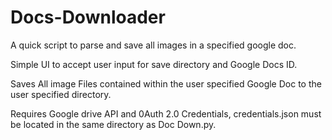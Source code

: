 # Docs-Downloader
A quick script to parse and save all images in a specified google doc.

Simple UI to accept user input for save directory and Google Docs ID.

Saves All image Files contained within the user specified Google Doc to the user specified directory.

Requires Google drive API and 0Auth 2.0 Credentials, credentials.json must be located in the same directory as Doc Down.py.
